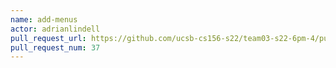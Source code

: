 ```yaml
---
name: add-menus
actor: adrianlindell
pull_request_url: https://github.com/ucsb-cs156-s22/team03-s22-6pm-4/pull/37
pull_request_num: 37
---
```

